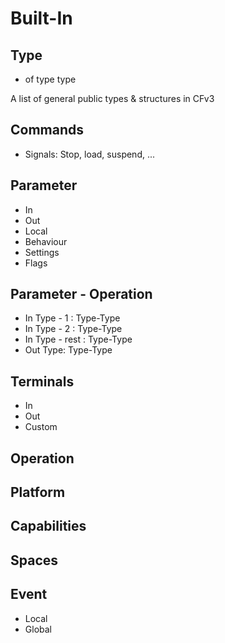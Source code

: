 # Built-In

## Type
- of type type

A list of general public types & structures in CFv3

## Commands

- Signals: Stop, load, suspend, ...

## Parameter 

- In
- Out
- Local
- Behaviour
- Settings
- Flags

## Parameter - Operation

- In Type - 1 : Type-Type
- In Type - 2 : Type-Type
- In Type - rest : Type-Type
- Out Type: Type-Type

## Terminals

- In
- Out
- Custom

## Operation

## Platform

## Capabilities

## Spaces

## Event

- Local
- Global


